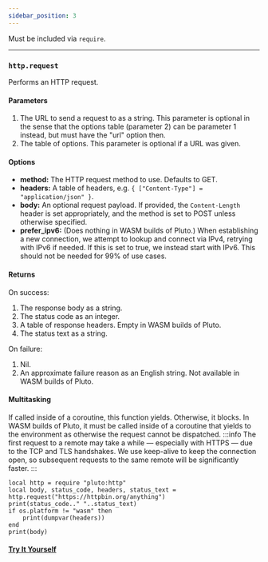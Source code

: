 ```yaml
---
sidebar_position: 3
---
```

Must be included via `require`.

---
### `http.request`
Performs an HTTP request.
#### Parameters
1. The URL to send a request to as a string. This parameter is optional in the sense that the options table (parameter 2) can be parameter 1 instead, but must have the "url" option then.
2. The table of options. This parameter is optional if a URL was given.
#### Options
- **method:** The HTTP request method to use. Defaults to GET.
- **headers:** A table of headers, e.g. `{ ["Content-Type"] = "application/json" }`.
- **body:** An optional request payload. If provided, the `Content-Length` header is set appropriately, and the method is set to POST unless otherwise specified.
- **prefer_ipv6:** (Does nothing in WASM builds of Pluto.) When establishing a new connection, we attempt to lookup and connect via IPv4, retrying with IPv6 if needed. If this is set to true, we instead start with IPv6. This should not be needed for 99% of use cases.
#### Returns
On success:
1. The response body as a string.
2. The status code as an integer.
3. A table of response headers. Empty in WASM builds of Pluto.
4. The status text as a string.

On failure:
1. Nil.
2. An approximate failure reason as an English string. Not available in WASM builds of Pluto.
#### Multitasking
If called inside of a coroutine, this function yields. Otherwise, it blocks. In WASM builds of Pluto, it must be called inside of a coroutine that yields to the environment as otherwise the request cannot be dispatched.
:::info
The first request to a remote may take a while — especially with HTTPS — due to the TCP and TLS handshakes. We use keep-alive to keep the connection open, so subsequent requests to the same remote will be significantly faster.
:::
```pluto
local http = require "pluto:http"
local body, status_code, headers, status_text = http.request("https://httpbin.org/anything")
print(status_code.." "..status_text)
if os.platform != "wasm" then
    print(dumpvar(headers))
end
print(body)
```
#### [Try It Yourself](https://pluto-lang.org/web/#code=local%20http%20%3D%20require%20%22pluto%3Ahttp%22%0D%0Alocal%20body%2C%20status_code%2C%20headers%2C%20status_text%20%3D%20http.request(%22https%3A%2F%2Fhttpbin.org%2Fanything%22)%0D%0Aprint(status_code..%22%20%22..status_text)%0D%0Aif%20os.platform%20!%3D%20%22wasm%22%20then%0D%0A%20%20%20%20print(dumpvar(headers))%0D%0Aend%0D%0Aprint(body))
